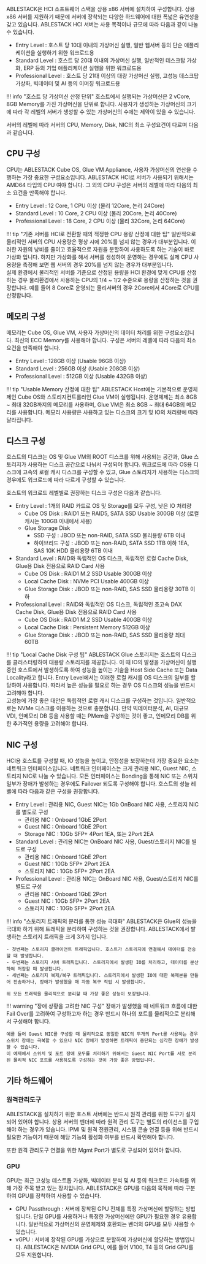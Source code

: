 ABLESTACK은 HCI 소프트웨어 스택을 상용 x86 서버에 설치하여 구성합니다. 상용 x86 서버를 지원하기 때문에 서버에 장착되는 다양한 하드웨어에 대한 폭넓은 유연성을 갖고 있습니다. ABLESTACK HCI 서버는 사용 목적이나 규모에 따라 다음과 같이 나눌 수 있습니다. 

- Entry Level : 호스트 당 10대 이내의 가상머신 실행, 일반 웹서버 등의 단순 애플리케이션을 실행하기 위한 워크로드용
- Standard Level : 호스트 당 20대 이내의 가상머신 실행, 일반적인 데스크탑 가상화, ERP 등의 기업 애플리케이션 실행을 위한 워크로드용
- Professional Level : 호스트 당 21대 이상의 대량 가상머신 실행, 고성능 데스크탑 가상화, 빅데이터 및 AI 등의 이머징 워크로드용

!!! info "호스트 당 가상머신 산정 단위"
    호스트에서 실행되는 가상머신은 2 vCore, 8GB Memory를 가진 가상머신을 단위로 합니다. 사용자가 생성하는 가상머신의 크기에 따라 각 레벨의 서버가 생성할 수 있는 가상머신의 수에는 제약이 있을 수 있습니다. 

서버의 레벨에 따라 서버의 CPU, Memory, Disk, NIC의 최소 구성요건이 다르며 다음과 같습니다. 

## CPU 구성

CPU는 ABLESTACK Cube OS, Glue VM Appliance, 사용자 가상머신의 연산을 수행하는 가장 중요한 구성요소입니다. ABLESTACK HCI로 서버가 사용되기 위해서는 AMD64 타입의 CPU 여야 합니다. 그 외의 CPU 구성은 서버의 레벨에 따라 다음의 최소 요건을 만족해야 합니다. 

- Entry Level : 12 Core, 1 CPU 이상 (물리 12Core, 논리 24Core)
- Standard Level : 10 Core, 2 CPU 이상 (물리 20Core, 논리 40Core)
- Professional Level : 18 Core, 2 CPU 이상 (물리 32Core, 논리 64Core)

!!! tip "기존 서버를 HCI로 전환할 때의 적정한 CPU 용량 산정에 대한 팁"
    일반적으로 물리적인 서버의 CPU 사용량은 평상 시에 20%를 넘지 않는 경우가 대부분입니다. 이러한 자원의 낭비를 줄이고 효율적으로 자원을 분할하여 사용하도록 하는 기술이 바로 가상화 입니다. 하지만 가상화를 해서 서버를 생성하여 운영하는 경우에도 실제 CPU 사용량을 측정해 보면 웹 서버의 경우 20%를 넘지 않는 경우가 대부분입니다.  
    실제 환경에서 물리적인 서버를 기준으로 산정된 용량을 HCI 환경에 맞게 CPU를 산정하는 경우 물리환경에서 사용하는 CPU의 1/4 ~ 1/2 수준으로 용량을 산정하는 것을 권장합니다. 예를 들어 8 Core로 운영되는 물리서버의 경우 2Core에서 4Core로 CPU를 산정합니다. 

## 메모리 구성

메모리는 Cube OS, Glue VM, 사용자 가상머신의 데이터 처리를 위한 구성요소입니다. 최신의 ECC Memory를 사용해야 합니다. 구성은 서버의 레벨에 따라 다음의 최소 요건을 만족해야 합니다. 

- Entry Level : 128GB 이상 (Usable 96GB 이상)
- Standard Level : 256GB 이상 (Usable 208GB 이상)
- Professional Level : 512GB 이상 (Usable 432GB 이상)

!!! tip "Usable Memory 산정에 대한 팁"
    ABLESTACK Host에는 기본적으로 운영체제인 Cube OS와 스토리지컨트롤러인 Glue VM이 실행됩니다. 운영체제는 최소 8GB ~ 최대 32GB까지의 메모리를 사용하며, Glue VM은 최소 8GB ~ 최대 64GB의 메모리를 사용합니다. 메모리 사용량은 사용하고 있는 디스크의 크기 및 IO의 처리량에 따라 달라집니다. 

## 디스크 구성

호스트의 디스크는 OS 및 Glue VM의 ROOT 디스크를 위해 사용되는 공간과, Glue 스토리지가 사용하는 디스크 공간으로 나눠서 구성되야 합니다. 워크로드에 따라 OS용 디스크에 고속의 로컬 캐시 디스크를 구성할 수 있고, Glue 스토리지가 사용하는 디스크의 경우에도 워크로드에 따라 다르게 구성할 수 있습니다. 

호스트의 워크로드 레벨별로 권장하는 디스크 구성은 다음과 같습니다. 

- Entry Level : 1개의 RAID 카드로 OS 및 Storage를 모두 구성, 낮은 IO 처리량
    - Cube OS Disk : RAID1 또는 RAID5, SATA SSD Usable 300GB 이상 (로컬 캐시는 100GB 이내에서 사용)
    - Glue Storage Disk
        - SSD 구성 : JBOD 또는 non-RAID, SATA SSD 물리용량 6TB 이내
        - 하이브리드 구성 : JBOD 또는 non-RAID, SATA SSD 1TB 이하 1EA, SAS 10K HDD 물리용량 6TB 이내 
- Standard Level : RAID와 독립적인 OS 디스크, 독립적인 로컬 Cache Disk, Glue용 Disk 전용으로 RAID Card 사용
    - Cube OS Disk : RAID1 M.2 SSD Usable 300GB 이상
    - Local Cache Disk : NVMe PCI Usable 400GB 이상
    - Glue Storage Disk : JBOD 또는 non-RAID, SAS SSD 물리용량 30TB 이하
- Professional Level : RAID와 독립적인 OS 디스크, 독립적인 초고속 DAX Cache Disk, Glue용 Disk 전용으로 RAID Card 사용
    - Cube OS Disk : RAID1 M.2 SSD Usable 400GB 이상
    - Local Cache Disk : Persistent Memory 512GB 이상
    - Glue Storage Disk : JBOD 또는 non-RAID, SAS SSD 물리용량 최대 60TB

!!! tip "Local Cache Disk 구성 팁"
    ABLESTACK Glue 스토리지는 호스트의 디스크를 클러스터링하여 대용량 스토리지를 제공합니다. 이 때 IO의 발생을 가상머신이 실행 중인 호스트에서 발생하도록 하여 성능을 높이는 기술을 Host Side Cache 또는 Data Locality라고 합니다. Entry Level에서는 이러한 로컬 캐시를 OS 디스크의 일부를 할당하여 사용합니다. 따라서 높은 성능을 필요로 하는 경우 OS 디스크의 성능을 반드시 고려해야 합니다.    
    고성능에 가장 좋은 대안은 독립적인 로컬 캐시 디스크를 구성하는 것입니다. 일반적으로는 NVMe 디스크를 이용하는 것으로 충분합니다. 만약 빅데이터분석, AI, 대규모 VDI, 인메모리 DB 등을 사용할 때는 PMem을 구성하는 것이 좋고, 인메모리 DB를 위한 추가적인 용량을 고려해야 합니다. 
## NIC 구성

HCI용 호스트를 구성할 때, IO 성능을 높이고, 안정성을 보장하는데 가장 중요한 요소는 네트워크 인터페이스입니다. 네트워크 인터페이스는 크게 관리용 NIC, Guest NIC, 스토리지 NIC로 나눌 수 있습니다. 모든 인터페이스는 Bonding을 통해 NIC 또는 스위치 일부가 장애가 발생하는 경우에도 Failover 되도록 구성해야 합니다. 호스트의 성늘 레벨에 따라 다음과 같은 구성을 권장합니다. 

- Entry Level : 관리용 NIC, Guest NIC는 1Gb OnBoard NIC 사용, 스토리지 NIC를 별도로 구성
    - 관리용 NIC : Onboard 1GbE 2Port
    - Guest NIC : Onboard 1GbE 2Port
    - Storage NIC : 10Gb SFP+ 4Port 1EA, 또는 2Port 2EA 
- Standard Level : 관리용 NIC는 OnBoard NIC 사용, Guest/스토리지 NIC를 별도로 구성
    - 관리용 NIC : Onboard 1GbE 2Port
    - Guest NIC : 10Gb SFP+ 2Port 2EA
    - 스토리지 NIC : 10Gb SFP+ 2Port 2EA
- Professional Level : 관리용 NIC는 OnBoard NIC 사용, Guest/스토리지 NIC를 별도로 구성
    - 관리용 NIC : Onboard 1GbE 2Port
    - Guest NIC : 10Gb SFP+ 2Port 2EA
    - 스토리지 NIC : 10Gb SFP+ 2Port 2EA

!!! info "스토리지 트래픽의 분리를 통한 성능 극대화"
    ABLESTACK은 Glue의 성능을 극대화 하기 위해 트래픽을 분리하여 구성하는 것을 권장합니다. ABLESTACK에서 발생하는 스토리지 트래픽을 크게 3가지 입니다.  

    - 첫번째는 스토리지 클라이언트 트래픽입니다. 호스트가 스토리지에 연결해서 데이터를 전송할 때 발생합니다.  
    - 두번째는 스토리지 서버 트래픽입니다. 스토리지에서 발생한 IO를 처리하고, 데이터를 분산하여 저장할 때 발생합니다.  
    - 세번째는 스토리지 복제/복구 트래픽입니다. 스토리지에서 발생한 IO에 대한 복제본을 만들어 전송하거나, 장애가 발생했을 때 자동 복구 작업 시 발생합니다. 

    위 모든 트래픽을 물리적으로 분리할 때 가장 좋은 성능이 보장됩니다.

!!! warning "장애 상황을 고려한 NIC 구성"
    장애가 발생했을 때 네트워크 흐름에 대한 Fail Over를 고려하여 구성하고자 하는 경우 반드시 하나의 포트를 물리적으로 분리해서 구성해야 합니다.  

    예를 들어 Guest NIC를 구성할 때 물리적으로 동일한 NIC의 두개의 Port를 사용하는 경우 스위치 장애는 극복할 수 있으나 NIC 장애가 발생하면 트래픽이 중단되는 심각한 장애가 발생할 수 있습니다. 
    이 예제에서 스위치 및 포트 장애 모두를 처리하기 위해서는 Guest NIC Port를 서로 분리된 물리적 NIC 포트를 사용하도록 구성하는 것이 가장 좋은 방법입니다. 

## 기타 하드웨어

### 원격관리도구

ABLESTACK을 설치하기 위한 호스트 서버에는 반드시 원격 관리를 위한 도구가 설치되어 있어야 합니다. 상용 서버의 벤더에 따라 원격 관리 도구는 별도의 라이선스를 구입해야 하는 경우가 있습니다. IPMI 및 원격 전원관리, 시스템 콘솔 연결 등을 위해 반드시 필요한 기능이기 때문에 해당 기능의 활성화 여부를 반드시 확인해야 합니다. 

또한 원격 관리도구 연결을 위한 Mgmt Port가 별도로 구성되어 있어야 합니다. 

### GPU

GPU는 최근 고성능 데스트톱 가상화, 빅데이터 분석 및 AI 등의 워크로드 가속화를 위해 가장 주목 받고 있는 장치입니다. ABLESTACK은 GPU를 다음의 목적에 따라 구분하여 GPU를 장착하여 사용할 수 있습니다. 

- GPU Passthrough : 서버에 장착된 GPU 전체를 특정 가상머신에 할당하는 방법입니다. 단일 GPU를 사용하거나 특정한 가상머신에만 GPU가 필요한 경우 유용합니다. 일반적으로 가상머신의 운영체제와 호환되는 벤더의 GPU를 모두 사용할 수 있습니다. 
- vGPU : 서버에 장착된 GPU를 가상으로 분할하여 가상머신에 할당하는 방법입니다. ABLESTACK은 NVIDIA Grid GPU, 예를 들어 V100, T4 등의 Grid GPU를 모두 지원합니다. 